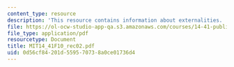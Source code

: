 ```yaml
---
content_type: resource
description: 'This resource contains information about externalities. '
file: https://ol-ocw-studio-app-qa.s3.amazonaws.com/courses/14-41-public-finance-and-public-policy-fall-2010/0d56cf84201d559570738a0ce01736d4_MIT14_41F10_rec02.pdf
file_type: application/pdf
resourcetype: Document
title: MIT14_41F10_rec02.pdf
uid: 0d56cf84-201d-5595-7073-8a0ce01736d4
---
```

